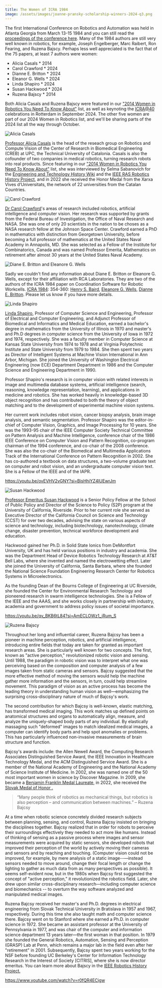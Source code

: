 ```yaml
---
title: The Women of ICRA 1984
image: /assets/images/joanne-pransky-scholarship-winners-2024-q3.png
---
```

The first International Conference on Robotics and Automation was held in Atlanta Georgia from March 13-15 1984 and you can still read the [proceedings of the conference here](https://ieeexplore.ieee.org/stamp/stamp.jsp?tp=&arnumber=1087166). Many of the 1984 authors are still very well known in robotics, for example, Joseph Engelberger, Marc Raibert, Ron Fearing, and Ruzena Bajscy. Perhaps less well appreciated is the fact that of the 75 papers, at least 7 authors were women:

* Alicia Casals * 2014
* Carol Crawford * 2024
* Dianne E. Britton * 2024
* Eleanor G. Wells * 2024
* Linda Shapiro * 2024
* Susan Hackwood * 2024
* Ruzena Bajscy * 2014

Both Alicia Casals and Ruzena Bajscy were featured in our ["2014 Women in Robotics You Need To Know About"](https://www.womeninrobotics.org/wir-list/2014) list, as well as keynoting the [ICRA@40](https://icra40.ieee.org/) celebrations in Rotterdam in September 2024. The other five women are part of our 2024 Women in Robotics list, and we'll be sharing parts of the 2024 list all the way through October.

![Alicia Casals](/assets/images/alicia-casals.jpeg "Alicia Casals")

[Professor Alicia Casals](https://www.hamlynsymposium.org/people/dr-alicia-casals/) is the head of the reseach group on Robotics and Compute Vision of the Center of Research in Biomedical Engineering (CREB) at UPC, the Technical University of Catalonia. Casals is also the cofounder of two companies in medical robotics, turning research robots into real products. Since featuring in our ["2014 Women in Robotics You Need To Know About"](https://www.womeninrobotics.org/wir-list/2014) list, she was interviewed by Selma Sabanovich for the [Engineering and Technology History Wiki](https://ethw.org/Oral-History:Alicia_Casals) and the [IEEE RAS Robotics History Project](https://www.ieee-ras.org/roboticshistory/roboticist-detail/roboticistprofile.html?profileid=109), and in 2022 she received the Honor Medal from the Xarxa Vives d’Universitats, the network of 22 universities from the Catalan Countries. 

![Carol Crawford](/assets/images/carol-crawford-obituary.jpeg "Carol Crawford 1951-2021")

[Dr Carol Crawford](https://www.legacy.com/us/obituaries/citizensvoice/name/carol-crawford-obituary?id=12415610)'s areas of research included robotics, artificial intelligence and computer vision. Her research was supported by grants from the Federal Bureau of Investigation, the Office of Naval Research and NASA. She was one of only 20 scientists in the nation to be choses as a NASA research fellow at the Johnson Space Center. Crawford earned a PhD in mathematics with distinction from Georgetown University, before becoming a full professor of mathematics at the United States Naval Academy in Annapolis, MD. She was selected as a Fellow of the Institute for Combinatorics, Canada and was named Professor Emerita, Mathematics on retirement after almost 30 years at the United States Naval Academy. 

![Diane E. Britton and Eleanore G. Wells](/assets/images/unknown-woman-icon-purple.png "Diane E. Britton and Eleanore G. Wells")

Sadly we couldn't find any information about Diane E. Britton or Eleanore G. Wells, except for their affiliation with RCA Laboratories. They are two of the authors of the ICRA 1984 paper on Coordination Software for Robotic Workcells. [ICRA 1984](https://dblp.org/db/conf/icra/icra1984.html#BairdWB84): 354-360: [Henry S. Baird](https://dblp.org/pid/90/365.html), [Eleanore G. Wells](https://dblp.org/pid/191/1137.html), [Dianne E. Britton](https://dblp.org/pid/55/894.html).  Please let us know if you have more details.

![Linda Shapiro](/assets/images/linda-shapiro.jpg "Linda Shapiro")

[Linda Shapiro](https://homes.cs.washington.edu/~shapiro/biography.html), Professor of Computer Science and Engineering, Professor of Electrical and Computer Engineering, and Adjunct Professor of Biomedical and Informatics and Medical Education, earned a bachelor's degree in mathematics from the University of Illinois in 1970 and master's and Ph.D degrees in computer science from the University of Iowa in 1972 and 1974, respectively. She was a faculty member in Computer Science at Kansas State University from 1974 to 1978 and at Virginia Polytechnic Institute and State University from 1979 to 1984. She then spent two years as Director of Intelligent Systems at Machine Vision International in Ann Arbor, Michigan. She joined the University of Washington Electrical Engineering (now ECE) Department Department in 1986 and the Computer Science and Engineering Department in 1990. 

Professor Shapiro's research is in computer vision with related interests in image and multimedia database systems, artificial intelligence (search, reasoning, knowledge representation, learning), and applications in medicine and robotics. She has worked heavily in knowledge-based 3D object recognition and has contributed to both the theory of object matching and to the development of experimental machine vision systems. 

Her current work includes robot vision, cancer biopsy analysis, brain image analysis, and semantic segmentation. Professor Shapiro was the editor-in-chief of Computer Vision, Graphics, and Image Processing for 10 years. She was the 1993-95 chair of the IEEE Computer Society Technical Committee on Pattern Analysis and Machine Intelligence, conference chair of the 1986 IEEE Conference on Computer Vision and Pattern Recognition, co-program chairman of the 1994 conference, and co-chair of the 2008 conference. She was also the co-chair of the Biomedical and Multimedia Applications Track of the International Conference on Pattern Recognition in 2002. She has co-authored a textbook on data structures, a two-volume graduate text on computer and robot vision, and an undergraduate computer vision text. She is a Fellow of the IEEE and of the IAPR.

<https://youtu.be/ovEVHV2vGNY?si=BisHhiYZ4lUEwrJm>

![Susan Hackwood](/assets/images/susan-hackwood.jpeg "Susan Hackwood")

[Professor Emeritus Susan Hackwood](https://profiles.ucr.edu/app/home/profile/hackwood) is a Senior Policy Fellow at the School of Public Policy and Director of the Science to Policy (S2P) program at the University of California, Riverside. Prior to her current role she served as Executive Director of the California Council on Science and Technology (CCST) for over two decades, advising the state on various aspects of science and technology, including biotechnology, nanotechnology, climate change, disaster prevention, technical workforce development and education.

Hackwood gained her Ph.D. in Solid State Ionics from DeMontfort University, UK and has held various positions in industry and academia. She was the Department Head of Device Robotics Technology Research at AT&T Bell Labs, where she invented and named the electrowetting effect. Later she joined the University of California, Santa Barbara, where she founded the National Science Foundation Engineering Research Center for Robotics Systems in Microelectronics.

As the founding Dean of the Bourns College of Engineering at UC Riverside, she founded the Center for Environmental Research Technology and pioneered research in swarm intelligence technologies. She is a Fellow of the IEEE and the AAAS, and she works closely in partnership with industry, academia and government to address policy issues of societal importance.

<https://youtu.be/qv_BKB6tL84?si=AmECLOWz1_jRum_S>

![Ruzena Bajscy](/assets/images/ruzena_bajcsy.jpg "Ruzena Bajscy")

Throughout her long and influential career, Ruzena Bajcsy has been a pioneer in machine perception, robotics, and artificial intelligence, introducing entire fields that today are taken for granted as important research areas. She is particularly well known for two concepts. The first, known as "active perception," revolutionized robotic vision and sensing. Until 1988, the paradigm in robotic vision was to interpret what one was perceiving based on the composition and computer analysis of a few images taken from static cameras and sensors. Bajcsy suggested that the more effective method of moving the sensors would help the machine gather more information and the sensors, in turn, could help streamline movement. This paradigm of vision as an active process has become the leading theory in understanding human vision as well—emphasizing the surprising cross-disciplinary nature of much of Bajcsy's work.

The second contribution for which Bajcsy is well-known, elastic matching, has transformed medical imaging. This work matches up defined points on anatomical structures and organs to automatically align, measure, and analyze the uniquely-shaped body parts of any individual. By elastically massaging such "deformed" images to match idealized medical images, a computer can identify body parts and help spot anomalies or problems. This has particularly influenced non-invasive measurements of brain structure and function.

Bajcsy's awards include: the Allen Newell Award, the Computing Research Associates Distinguished Service Award, the IEEE Innovation in Healthcare Technology Medal, and the ACM Distinguished Service Award. She is a member of the National Academy of Engineering and the National Academy of Science Institute of Medicine. In 2002, she was named one of the 50 most important women in science by Discover Magazine. In 2009, she became a [Benjamin Franklin Medal Laureate,](https://fi.edu/en/awards/laureates/ruzena-bajcsy) in 2022, she received the [Slovak Medal of Honor .](https://eecs.berkeley.edu/news/ruzena-bajcsy-receives-slovak-medal-honor/)

> “Many people think of robotics as mechanical things, but robotics is also perception – and communication between machines.” – Ruzena Bajcsy

At a time when robotic science concretely divided research subjects between planning, sensing, and control, Ruzena Bajcsy insisted on bringing the disciplines together. Bajcsy realized that in order for robots to perceive their surroundings effectively they needed to act more like humans. Instead of thinking of sensing as a passive process where images and sensor measurements were acquired by static sensors, she developed robots that improved their perception of the world by actively moving their cameras and sensors and by reaching and touching. (Computer vision could not be improved, for example, by mere analysis of a static image--—instead sensors needed to move around, change their focal length or change the lighting to gather as much data from as many perspectives as possible). It seems self-evident now, but in the 1980s when Bajcsy first suggested the concept of "active perception," it revolutionized the robotics field. Later, she drew upon similar cross-disciplinary research—including computer science and biomechanics -- to overturn the way software analyzed and manipulated medical images.

Ruzena Bajcsy received her master's and Ph.D. degrees in electrical engineering from Slovak Technical University in Bratislava in 1957 and 1967, respectively. During this time she also taught math and computer science there. Bajcsy went on to Stanford where she earned a Ph.D. in computer science in 1972. She became an assistant professor at the University of Pennsylvania in 1977, and was chair of the computer and information science department 13 years later—the first woman in that position. In 1979 she founded the General Robotics, Automation, Sensing and Perception (GRASP) Lab at Penn, which remains a major lab in the field even after her "retirement" in 2001. Subsequently, Bajcsy spent two years working for the NSF before founding UC Berkeley's Center for Information Technology Research in the Interest of Society \[CITRIS], where she is now director emeritus. You can learn more about Bajscy in the [IEEE Robotics History Project.](https://www.ieee-ras.org/roboticshistory/roboticist-detail/roboticistprofile.html?profileid=89)

<https://www.youtube.com/watch?v=r0fQR4ECigw>